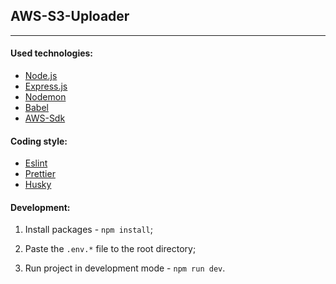 AWS-S3-Uploader
----
___

#### Used technologies:
- [Node.js](https://nodejs.org)
- [Express.js](https://expressjs.com)
- [Nodemon](https://nodemon.io)
- [Babel](https://github.com/babel/babel)
- [AWS-Sdk](https://aws.amazon.com/sdk-for-javascript)

#### Coding style:
- [Eslint](https://eslint.org/)
- [Prettier](https://prettier.io/docs/en/)
- [Husky](https://github.com/typicode/husky)

#### Development:
1. Install packages -
`npm install`;

2. Paste the `.env.*` file to the root directory;

3. Run project in development mode -
`npm run dev`.
